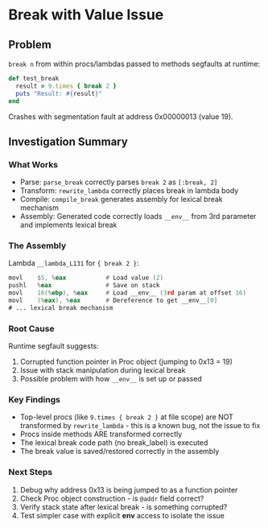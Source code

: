 # Break with Value Issue

## Problem
`break n` from within procs/lambdas passed to methods segfaults at runtime:
```ruby
def test_break
  result = 9.times { break 2 }
  puts "Result: #{result}"
end
```

Crashes with segmentation fault at address 0x00000013 (value 19).

## Investigation Summary

### What Works
- Parse: `parse_break` correctly parses `break 2` as `[:break, 2]`
- Transform: `rewrite_lambda` correctly places break in lambda body
- Compile: `compile_break` generates assembly for lexical break mechanism
- Assembly: Generated code correctly loads `__env__` from 3rd parameter and implements lexical break

### The Assembly
Lambda `__lambda_L131` for `{ break 2 }`:
```asm
movl    $5, %eax           # Load value (2)
pushl   %eax               # Save on stack
movl    16(%ebp), %eax     # Load __env__ (3rd param at offset 16)
movl    (%eax), %eax       # Dereference to get __env__[0]
# ... lexical break mechanism
```

### Root Cause
Runtime segfault suggests:
1. Corrupted function pointer in Proc object (jumping to 0x13 = 19)
2. Issue with stack manipulation during lexical break
3. Possible problem with how `__env__` is set up or passed

### Key Findings
- Top-level procs (like `9.times { break 2 }` at file scope) are NOT transformed by `rewrite_lambda` - this is a known bug, not the issue to fix
- Procs inside methods ARE transformed correctly
- The lexical break code path (no break_label) is executed
- The break value is saved/restored correctly in the assembly

### Next Steps
1. Debug why address 0x13 is being jumped to as a function pointer
2. Check Proc object construction - is `@addr` field correct?
3. Verify stack state after lexical break - is something corrupted?
4. Test simpler case with explicit __env__ access to isolate the issue
